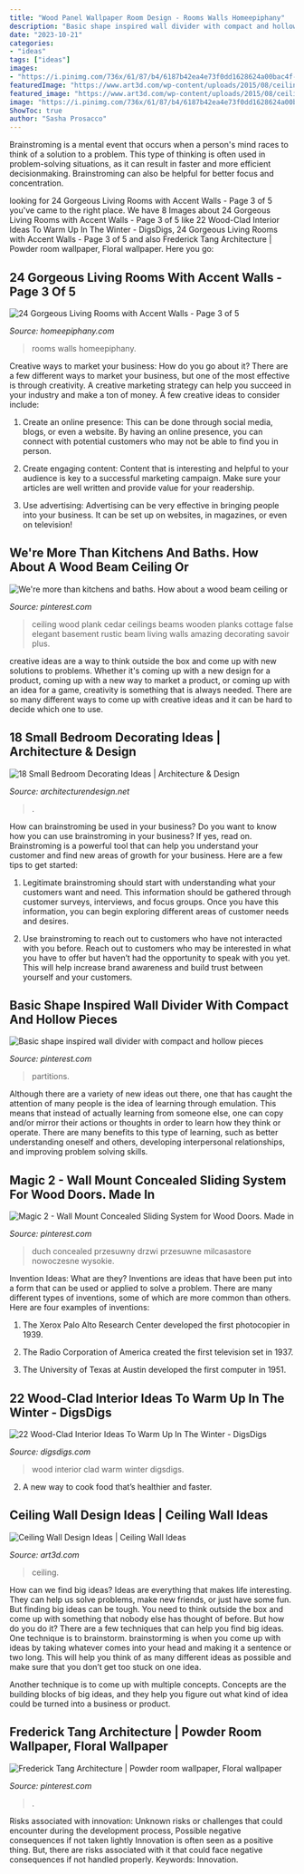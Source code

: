 ```yaml
---
title: "Wood Panel Wallpaper Room Design - Rooms Walls Homeepiphany"
description: "Basic shape inspired wall divider with compact and hollow pieces"
date: "2023-10-21"
categories:
- "ideas"
tags: ["ideas"]
images:
- "https://i.pinimg.com/736x/61/87/b4/6187b42ea4e73f0dd1628624a00bac4f--cedar-plank-ceiling-wood-plank-ceilings.jpg"
featuredImage: "https://www.art3d.com/wp-content/uploads/2015/08/ceiling-wall-design-idea.jpg"
featured_image: "https://www.art3d.com/wp-content/uploads/2015/08/ceiling-wall-design-idea.jpg"
image: "https://i.pinimg.com/736x/61/87/b4/6187b42ea4e73f0dd1628624a00bac4f--cedar-plank-ceiling-wood-plank-ceilings.jpg"
ShowToc: true
author: "Sasha Prosacco"
---
```



Brainstroming is a mental event that occurs when a person's mind races to think of a solution to a problem. This type of thinking is often used in problem-solving situations, as it can result in faster and more efficient decisionmaking. Brainstroming can also be helpful for better focus and concentration.

	

		
looking for 24 Gorgeous Living Rooms with Accent Walls - Page 3 of 5 you've came to the right place. We have 8 Images about 24 Gorgeous Living Rooms with Accent Walls - Page 3 of 5 like 22 Wood-Clad Interior Ideas To Warm Up In The Winter - DigsDigs, 24 Gorgeous Living Rooms with Accent Walls - Page 3 of 5 and also Frederick Tang Architecture | Powder room wallpaper, Floral wallpaper. Here you go:
		
    
## 24 Gorgeous Living Rooms With Accent Walls - Page 3 Of 5

<img loading=lazy src="https://homeepiphany.com/wp-content/uploads/2016/02/24-Gorgeous-Living-Rooms-with-Accent-Walls-12.jpg" onerror="this.onerror=null;this.src='https://tse4.mm.bing.net/th?id=OIP.Lb1MrNVx4d406zXCkgTarwHaF_&amp;pid=15.1';" alt="24 Gorgeous Living Rooms with Accent Walls - Page 3 of 5">

_Source: homeepiphany.com_

>rooms walls homeepiphany. 

	

Creative ways to market your business: How do you go about it?
There are a few different ways to market your business, but one of the most effective is through creativity. A creative marketing strategy can help you succeed in your industry and make a ton of money. A few creative ideas to consider include: 
1. Create an online presence: This can be done through social media, blogs, or even a website. By having an online presence, you can connect with potential customers who may not be able to find you in person. 

2. Create engaging content: Content that is interesting and helpful to your audience is key to a successful marketing campaign. Make sure your articles are well written and provide value for your readership. 

3. Use advertising: Advertising can be very effective in bringing people into your business. It can be set up on websites, in magazines, or even on television!

    
## We&#039;re More Than Kitchens And Baths. How About A Wood Beam Ceiling Or

<img loading=lazy src="https://i.pinimg.com/736x/61/87/b4/6187b42ea4e73f0dd1628624a00bac4f--cedar-plank-ceiling-wood-plank-ceilings.jpg" onerror="this.onerror=null;this.src='https://tse3.mm.bing.net/th?id=OIP.tU7ZEoTA4XlMS_SR55UgHAHaJ3&amp;pid=15.1';" alt="We&#039;re more than kitchens and baths. How about a wood beam ceiling or">

_Source: pinterest.com_

>ceiling wood plank cedar ceilings beams wooden planks cottage false elegant basement rustic beam living walls amazing decorating savoir plus. 

	

creative ideas are a way to think outside the box and come up with new solutions to problems. Whether it's coming up with a new design for a product, coming up with a new way to market a product, or coming up with an idea for a game, creativity is something that is always needed. There are so many different ways to come up with creative ideas and it can be hard to decide which one to use.

    
## 18 Small Bedroom Decorating Ideas | Architecture &amp; Design

<img loading=lazy src="https://cdn.architecturendesign.net/wp-content/uploads/2014/09/decorate-small-bedroom-with-wall-paneling-and-wall-sconces.jpg" onerror="this.onerror=null;this.src='https://tse4.mm.bing.net/th?id=OIP.-NbF5w0XpZJDiankmHrIWwHaLE&amp;pid=15.1';" alt="18 Small Bedroom Decorating Ideas | Architecture &amp; Design">

_Source: architecturendesign.net_

>. 

	

How can brainstroming be used in your business?
Do you want to know how you can use brainstroming in your business? If yes, read on. Brainstroming is a powerful tool that can help you understand your customer and find new areas of growth for your business. Here are a few tips to get started:
1. Legitimate brainstroming should start with understanding what your customers want and need. This information should be gathered through customer surveys, interviews, and focus groups. Once you have this information, you can begin exploring different areas of customer needs and desires.

2. Use brainstroming to reach out to customers who have not interacted with you before. Reach out to customers who may be interested in what you have to offer but haven’t had the opportunity to speak with you yet. This will help increase brand awareness and build trust between yourself and your customers.


    
## Basic Shape Inspired Wall Divider With Compact And Hollow Pieces

<img loading=lazy src="https://i.pinimg.com/736x/fc/69/f1/fc69f1658c83a62e66140118b5f29573--interiors.jpg" onerror="this.onerror=null;this.src='https://tse4.mm.bing.net/th?id=OIP.IIl9hqMOsKKM-jOsBlVDvQHaLH&amp;pid=15.1';" alt="Basic shape inspired wall divider with compact and hollow pieces">

_Source: pinterest.com_

>partitions. 

	

Although there are a variety of new ideas out there, one that has caught the attention of many people is the idea of learning through emulation. This means that instead of actually learning from someone else, one can copy and/or mirror their actions or thoughts in order to learn how they think or operate. There are many benefits to this type of learning, such as better understanding oneself and others, developing interpersonal relationships, and improving problem solving skills.

    
## Magic 2 - Wall Mount Concealed Sliding System For Wood Doors. Made In

<img loading=lazy src="https://i.pinimg.com/736x/ee/c2/3b/eec23b97e0e3586b7abc025a95d6206c.jpg" onerror="this.onerror=null;this.src='https://tse1.mm.bing.net/th?id=OIP.zjXDPhea8Ls2C1MCR5HOOQHaJ4&amp;pid=15.1';" alt="Magic 2 - Wall Mount Concealed Sliding System for Wood Doors. Made in">

_Source: pinterest.com_

>duch concealed przesuwny drzwi przesuwne milcasastore nowoczesne wysokie. 

	

Invention Ideas: What are they?
Inventions are ideas that have been put into a form that can be used or applied to solve a problem. There are many different types of inventions, some of which are more common than others. Here are four examples of inventions:
1. The Xerox Palo Alto Research Center developed the first photocopier in 1939.

2. The Radio Corporation of America created the first television set in 1937.

3. The University of Texas at Austin developed the first computer in 1951.


    
## 22 Wood-Clad Interior Ideas To Warm Up In The Winter - DigsDigs

<img loading=lazy src="https://www.digsdigs.com/photos/wood-clad-interior-ideas-to-warm-up-in-the-winter-6-554x831.jpg" onerror="this.onerror=null;this.src='https://tse3.mm.bing.net/th?id=OIP.k2sRcb8nOygWpzRwgEPr3gHaLH&amp;pid=15.1';" alt="22 Wood-Clad Interior Ideas To Warm Up In The Winter - DigsDigs">

_Source: digsdigs.com_

>wood interior clad warm winter digsdigs. 

	

2. A new way to cook food that’s healthier and faster.

    
## Ceiling Wall Design Ideas | Ceiling Wall Ideas

<img loading=lazy src="https://www.art3d.com/wp-content/uploads/2015/08/ceiling-wall-design-idea.jpg" onerror="this.onerror=null;this.src='https://tse3.mm.bing.net/th?id=OIP.p-lWAknM3sqQWmr0zZ3jQQHaGB&amp;pid=15.1';" alt="Ceiling Wall Design Ideas | Ceiling Wall Ideas">

_Source: art3d.com_

>ceiling. 

	

How can we find big ideas?
Ideas are everything that makes life interesting. They can help us solve problems, make new friends, or just have some fun. But finding big ideas can be tough. You need to think outside the box and come up with something that nobody else has thought of before. But how do you do it? There are a few techniques that can help you find big ideas. 
One technique is to brainstorm. brainstorming is when you come up with ideas by taking whatever comes into your head and making it a sentence or two long. This will help you think of as many different ideas as possible and make sure that you don’t get too stuck on one idea. 

Another technique is to come up with multiple concepts. Concepts are the building blocks of big ideas, and they help you figure out what kind of idea could be turned into a business or product.

    
## Frederick Tang Architecture | Powder Room Wallpaper, Floral Wallpaper

<img loading=lazy src="https://i.pinimg.com/736x/cd/80/ec/cd80ec80b227cd9ca140542410c3d47a.jpg" onerror="this.onerror=null;this.src='https://tse2.mm.bing.net/th?id=OIP.NqREr_M-Ksbj0vYX7B0R-gHaJ7&amp;pid=15.1';" alt="Frederick Tang Architecture | Powder room wallpaper, Floral wallpaper">

_Source: pinterest.com_

>. 

	

Risks associated with innovation: Unknown risks or challenges that could encounter during the development process, Possible negative consequences if not taken lightly
Innovation is often seen as a positive thing. But, there are risks associated with it that could face negative consequences if not handled properly. Keywords: Innovation.

